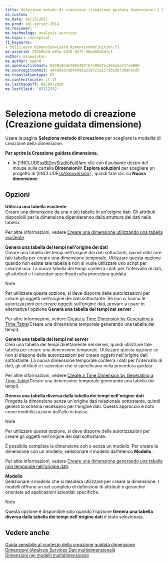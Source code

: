 ```yaml
---
title: Selezione metodo di creazione (creazione guidata dimensione) | Microsoft Docs
ms.custom: ''
ms.date: 06/13/2017
ms.prod: sql-server-2014
ms.reviewer: ''
ms.technology: analysis-services
ms.topic: conceptual
f1_keywords:
- sql12.asvs.dimensionwizard.dimensiondefinition.f1
ms.assetid: 291b0b2d-a03a-4df6-82f7-90ad92d4d1cf
author: minewiskan
ms.author: owend
ms.openlocfilehash: 6338a0bde7865482fb7a98d7ec36ba5a71feb806
ms.sourcegitcommit: ad4d92dce894592a259721a1571b1d8736abacdb
ms.translationtype: MT
ms.contentlocale: it-IT
ms.lasthandoff: 08/04/2020
ms.locfileid: "87712532"
---
```

# <a name="select-creation-method-dimension-wizard"></a>Seleziona metodo di creazione (Creazione guidata dimensione)
  Usare la pagina **Seleziona metodo di creazione** per scegliere la modalità di creazione della dimensione.  
  
 **Per aprire la Creazione guidata dimensione.**  
  
-   In [!INCLUDE[ssBIDevStudioFull](../includes/ssbidevstudiofull-md.md)]fare clic con il pulsante destro del mouse sulla cartella **Dimensioni**in **Esplora soluzioni** per scegliere un progetto di [!INCLUDE[ssASnoversion](../includes/ssasnoversion-md.md)] , quindi fare clic su **Nuova dimensione**.  
  
## <a name="options"></a>Opzioni  
 **Utilizza una tabella esistente**  
 Creare una dimensione da una o più tabelle in un'origine dati. Gli attributi disponibili per la dimensione dipenderanno dalla struttura dei dati nella tabella.  
  
 Per altre informazioni, vedere [Creare una dimensione utilizzando una tabella esistente](multidimensional-models/create-a-dimension-by-using-an-existing-table.md).  
  
 **Genera una tabella dei tempi nell'origine dei dati**  
 Creare una tabella dei tempi nell'origine dei dati sottostanti, quindi utilizzare tale tabella per creare una dimensione temporale. Utilizzare questa opzione quando non esiste tale tabella e non si vuole utilizzare uno script per crearne una. La nuova tabella dei tempi conterrà i dati per l'intervallo di dati, gli attributi e i calendari specificati nella procedura guidata.  
  
> [!NOTE]  
>  Per utilizzare questa opzione, si deve disporre delle autorizzazioni per creare gli oggetti nell'origine dei dati sottostante. Se non si hanno le autorizzazioni per creare oggetti sull'origine dati, provare a usare in alternativa l'opzione **Genera una tabella dei tempi nel server** .  
  
 Per altre informazioni, vedere [Create a Time Dimension by Generating a Time Table](multidimensional-models/create-a-time-dimension-by-generating-a-time-table.md)(Creare una dimensione temporale generando una tabella dei tempi).  
  
 **Genera una tabella dei tempi nel server**  
 Crea una tabella dei tempi direttamente nel server, quindi utilizzare tale tabella per creare una dimensione temporale. Utilizzare questa opzione se non si dispone delle autorizzazioni per creare oggetti nell'origine dati sottostante. La nuova dimensione temporale conterrà i dati per l'intervallo di dati, gli attributi e i calendari che si specificano nella procedura guidata.  
  
 Per altre informazioni, vedere [Create a Time Dimension by Generating a Time Table](multidimensional-models/create-a-time-dimension-by-generating-a-time-table.md)(Creare una dimensione temporale generando una tabella dei tempi).  
  
 **Genera una tabella diversa dalla tabella dei tempi nell'origine dati**  
 Progetta la dimensione senza un'origine dati relazionale sottostante, quindi genera lo schema necessario per l'origine dati. Questo approccio è noto come modellizzazione dall'alto in basso.  
  
> [!NOTE]  
>  Per utilizzare questa opzione, si deve disporre delle autorizzazioni per creare gli oggetti nell'origine dei dati sottostante.  
  
 È possibile compilare la dimensione con o senza un modello. Per creare la dimensione con un modello, selezionare il modello dall'elenco **Modello** .  
  
 Per altre informazioni, vedere [Creare una dimensione generando una tabella non temporale nell'origine dati](multidimensional-models/create-a-dimension-by-generating-a-non-time-table-in-the-data-source.md).  
  
 **Modello**  
 Selezionare il modello che si desidera utilizzare per creare la dimensione. I modelli offrono un set completo di definizioni di attributi e gerarchie orientate ad applicazioni aziendali specifiche.  
  
> [!NOTE]  
>  Questa opzione è disponibile solo quando l'opzione **Genera una tabella diversa dalla tabella dei tempi nell'origine dati** è stata selezionata.  
  
## <a name="see-also"></a>Vedere anche  
 [Guida sensibile al contesto della creazione guidata dimensione](dimension-wizard-f1-help.md)   
 [Dimensioni &#40;Analysis Services Dati multidimensionali&#41;](multidimensional-models-olap-logical-dimension-objects/dimensions-analysis-services-multidimensional-data.md)   
 [Dimensioni nei modelli multidimensionali](multidimensional-models/dimensions-in-multidimensional-models.md)  
  
  
